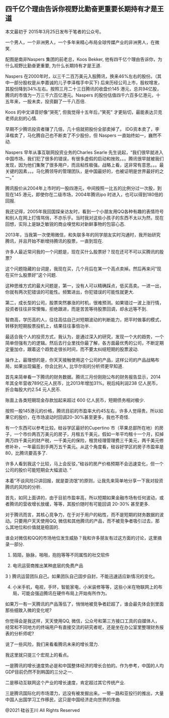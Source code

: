 ## 四千亿个理由告诉你视野比勤奋更重要长期持有才是王道

本文最初于 2015年3月25日发布于笔者的公众号。

一个男人，一个非洲男人，一个多年来精心布局全球传媒产业的非洲男人，在微笑.

配图是南非Naspers 集团的前老总，Koos Bekker, 他有四千亿个理由告诉你，为什么视野比勤奋更重要, 为什么长期持有才是王道.

Naspers 在2000年时，以三千二百万美元入股腾讯，换来46%左右的股份。（其中一部分股权是从李嘉诚的儿子李泽楷手中买下)
后来历经公司上市，股权增发，其股份降到34%左右。按照三月二十三日腾讯的收盘价145 港元，总共94亿股，腾讯的市值为一万三千六百亿港元。Naspers
的股份估值四千六百多亿港元，十五年来，一股未卖，投资翻了一千八百倍.

Koos 的中文译音好像“哭死”, 但我觉得十五年后，”笑死” 才更贴切，最能表达贝克老师此刻的心情.

早期不少腾讯投资者赚了几倍，几十倍就把股份全部卖掉了。 IDG资本卖了，李泽楷卖了，马化腾自己也不断卖了不少股份，但 Naspers
一直始终如一，巍然不动.

Naspers 早年从事互联网投资业务的Charles Searle
先生说起，“我们很早就进入中国市场，我们犯了很多的错误，有很多虚假的启动和挫败。。。腾讯很早就被我们发现，因为他们集聚了很多用户，而且粘性极强。战略上看，这非常有意思。。。最关键的因素，。。马化腾领导的管理团队，是中国最好的，也被证明是世界最好的之一。”

腾讯股价从2004年上市时的一股四港元，中间按照一比五的比例分过一次股，到现在145 港元，即使你在二级市场，2004年腾讯ipo
时进入，也可以得到180倍的回报.

我还记得，2005年我回国探亲访友时，看到一个小朋友用QQ各种有趣的表情符号和别人在网上打情骂俏，不亦乐乎。当时我对这些小孩子的东西不太以为然，现在回想，实际上是缺乏敏锐的商业嗅觉和对新鲜事物的包容心态.

2013年，当我第一次使用微信，和失联多年的同学朋友实时沟通时，我开始研究腾讯，并且开始不断增持腾讯的股票，一直到现在.

许多人最近常问我的一个问题是，现在买什么股票好？现在还可不可以买腾讯的股票?

这个问题隐藏的台词是，我现在买，几个月后在某一个高点卖掉。然后再来问“现在买什么股票好”这个问题.

这种思维方式的最大问题是，第一，没有人可以精确踩点，低买高卖。一进一出，你就有两次犯错误的可能性。频繁进出，你犯错误的可能性就更大.

第二，成长型的公司，股票突然暴涨的时机，很难预测。如果错过一波上涨行情，投资者往往非常懊悔，拒绝跟进，而是苦苦等待股票回调，却永远等不到.

智商高，学历高的人，往往高估自己对短期波动的判断能力，把平时做事的模式，转移到短期股票投机上，结果往往事倍功半.

最适合我个人的投资方式，我认为，是通过深入的研究，发现一个大的趋势，一个简单但强有力的逻辑。然后去行业里找你最了解，各方面最优秀的公司，不断定期定量加仓，跟着这个趋势走很长时间，而不要太纠结短期的股票波动.

操作上，最理想的是，你天天接触使用这个公司的产品，这样公司的产品战略布局，如果出现偏差，你会比别人, 比华尔街的分析师更早知道.

首先来简单看一下腾讯的财务数据。腾讯三月份刚刚公布的财务报告显示，2014年其全年营收789亿元人民币，比2013年增加31%。税后纯利润238
亿人民币，折合每股大约2.54 元人民币.

账面上各类短期现金存款加起来超过 600 亿人民币，短期债务相对极少.

按照一股145港元的价格，腾讯目前的市盈率大约45左右，许多人觉得贵。所以如果它的股价，在市场波动时回调20-30%甚至更多，我也不奇怪.

有一个东西可以参考比较。硅谷学区最好的Cupertino
市（苹果总部所在地）的房子，一个市价两百万美元的房子，月租五千美元，假如一年平均租十一个月，扣掉两万四千美元的财产税，一千美元的保险，租赁经理管理费三千美元，两千美元修修补补，一年最后到手两万五千美元。从这个角度看，硅谷好学区的房子市盈率是80，比腾讯要高多了.

许多人看到我这个比较，马上会反驳，”硅谷的房产价格预期不会迅速变化，但一个公司的股价可能短期会大幅波动. “

本着”不谈风险只讲回报，就是耍流氓”的原则，让我先来简单地分享一下我对投资腾讯的风险的分析.

首先，如同上面讲的，由于目前市盈率高，所以短期如果金融市场有任何波动，或者腾讯的营收增长放缓，等等，其股价随时有可能回调
20-30% 甚至更多.

对于腾讯而言，其核心竞争力，在于对于用户的粘性，而不是短期的财务数据的波动。只要用户天天使用QQ,
微信和其他腾讯的产品，而不被竞争者吸引过去，那么其地位和价值就是稳固的.

谁会对微信和QQ的市场地位发生威胁？我和许多朋友有过这方面的讨论，这里摘录一部分.

1) 陌陌，脉脉，啪啪，抱抱等等不同属性的社交软件

2) 电讯运营商推出某种底层的免费产品

3 ) 腾讯运营团队自己。如果团队自己固步自封，不能迅速适应新情况的变化。

4) 小米手机，电视，手环，智能家电，小米装修等等，这些小米在物联网上的布局，可能会强迫腾讯在硬件布局上开始有所作为。

如果万一有一天腾讯的产品落伍了，悄悄地被竞争者赶超了，谁会最先体会到里面那些细致入微的变化呢?

你觉得会是我这样，天天使用QQ, 微信，公众号和第三方接口工具的自媒体人，经常和不同地方的终端用户有直接交流的研究者呢，还是坐在办公室里整理财务报表的分析师呢?

说了一些风险，我们来看看腾讯未来的增长潜力.

我这里就只提三个宏观上的看点。

一是腾讯的增长速度势必是和中国整体经济的增长合拍的。作为参考，中国的人均 GDP目前仍然不到韩国的三分之一.

二是移动互联网这个产业的增长速度，肯定超过其它传统产业.

三是腾讯国际化的市场潜力，远没有被发掘出来。一带一路和亚投行的推出，大量中国人出国学习工作移民，这只是中国经济走向世界的序曲.

@2021 硅谷王川 All Rights Reserved

